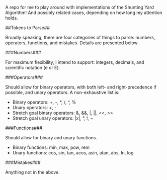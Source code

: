 A repo for me to play around with implementations of the Shunting Yard Algorithm! And possibly related cases, depending on how long my attention holds.

##Tokens to Parse##

Broadly speaking, there are four categories of things to parse: numbers, operators, functions, and mistakes. Details are presented below

###Numbers###

For maximum flexibility, I intend to support: integers, decimals, and scientific notation (e or E).

###Operators###

Should allow for binary operators, with both left- and right-precedence if possible, and unary operators. A non-exhaustive list is:
* Binary operators: +, -, *, /, ^, %
* Unary operators: +, -
* Stretch goal binary operators: &, &&, |, ||, <<, >>
* Stretch goal unary operators: |x|, °, !, ~

###Functions###

Should allow for binary and unary functions.
* Binary functions: min, max, pow, rem
* Unary functions: cos, sin, tan, acos, asin, atan, abs, ln, log

###Mistakes###

Anything not in the above.
